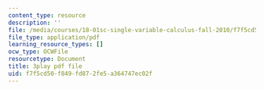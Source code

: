 ```yaml
---
content_type: resource
description: ''
file: /media/courses/18-01sc-single-variable-calculus-fall-2010/f7f5cd50f849fd872fe5a364747ec02f_pWXh5t-37Qg.pdf
file_type: application/pdf
learning_resource_types: []
ocw_type: OCWFile
resourcetype: Document
title: 3play pdf file
uid: f7f5cd50-f849-fd87-2fe5-a364747ec02f
---
```

